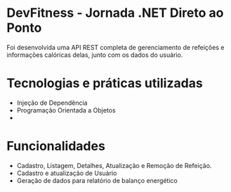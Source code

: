 # DevFitness - Jornada .NET Direto ao Ponto 

Foi desenvolvida uma API REST completa de gerenciamento de refeições e informações calóricas delas, junto com os dados do usuário.


# Tecnologias e práticas utilizadas
- Injeção de Dependência
- Programação Orientada a Objetos
- 
# Funcionalidades
 - Cadastro, Listagem, Detalhes, Atualização e Remoção de Refeição.
 - Cadastro e atualização de Usuário
 - Geração de dados para relatório de balanço energético
